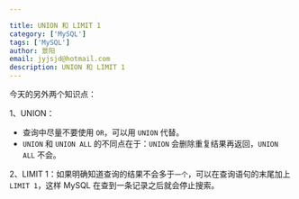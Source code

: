 ```yaml
---

title: UNION 和 LIMIT 1
category: ['MySQL']
tags: ['MySQL']
author: 景阳
email: jyjsjd@hotmail.com
description: UNION 和 LIMIT 1
---
```


今天的另外两个知识点：

1、UNION：
*  查询中尽量不要使用 `OR`，可以用 `UNION` 代替。
*  `UNION` 和 `UNION ALL` 的不同点在于：`UNION` 会删除重复结果再返回，`UNION ALL` 不会。

2、LIMIT 1：如果明确知道查询的结果不会多于`一个`，可以在查询语句的末尾加上 `LIMIT 1`，这样 MySQL 在查到一条记录之后就会停止搜索。

